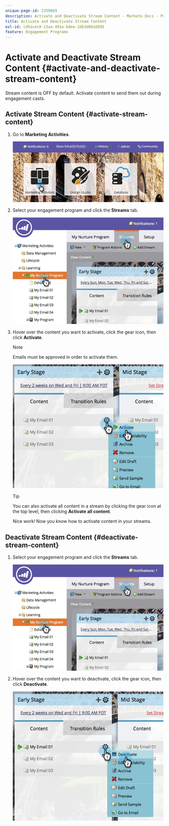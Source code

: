 ```yaml
---
unique-page-id: 2359669
description: Activate and Deactivate Stream Content - Marketo Docs - Product Documentation
title: Activate and Deactivate Stream Content
exl-id: cd5acec0-13aa-491e-b4ee-1db3d66a5056
feature: Engagement Programs
---
```

# Activate and Deactivate Stream Content {#activate-and-deactivate-stream-content}

Stream content is OFF by default. Activate content to send them out during engagement casts.

## Activate Stream Content {#activate-stream-content}

1. Go to **Marketing Activities**.

   ![](assets/login-marketing-activities.png)

1. Select your engagement program and click the **Streams** tab.

   ![](assets/cloneasteam.jpg)

1. Hover over the content you want to activate, click the gear icon, then click **Activate**.

   >[!NOTE]
   >
   >Emails must be approved in order to activate them.

   ![](assets/image2014-9-15-16-3a33-3a42.png)

   >[!TIP]
   >
   >You can also activate all content in a stream by clicking the gear icon at the top level, then clicking **Activate all content**.

   Nice work! Now you know how to activate content in your streams.

## Deactivate Stream Content {#deactivate-stream-content}

1. Select your engagement program and click the **Streams** tab.

   ![](assets/cloneasteam.jpg)

1. Hover over the content you want to deactivate, click the gear icon, then click **Deactivate**.

   ![](assets/image2014-9-15-16-3a34-3a25.png)
